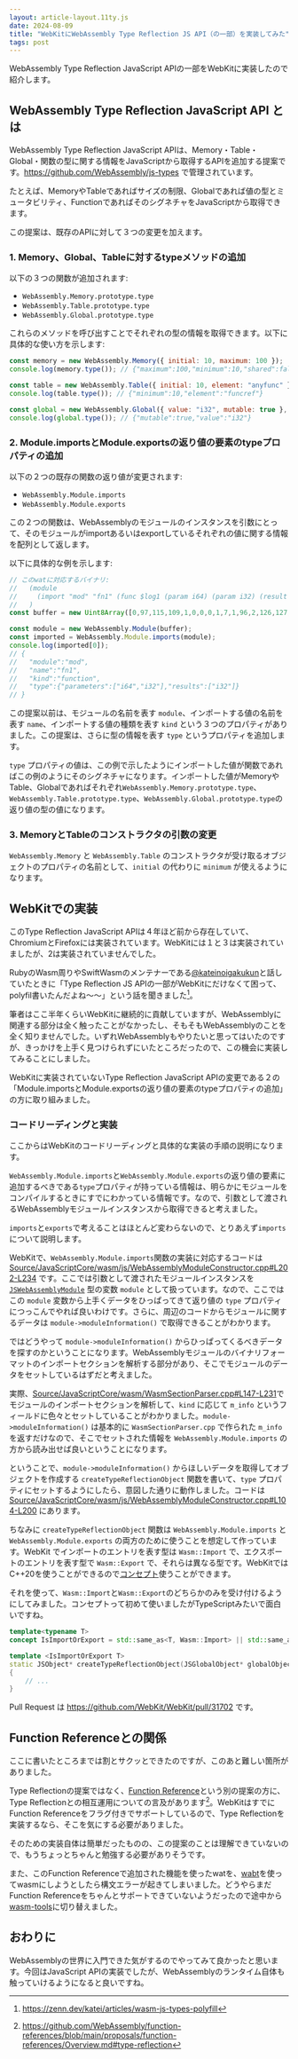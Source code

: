 ```yaml
---
layout: article-layout.11ty.js
date: 2024-08-09
title: "WebKitにWebAssembly Type Reflection JS API（の一部）を実装してみた"
tags: post
---
```


WebAssembly Type Reflection JavaScript APIの一部をWebKitに実装したので紹介します。

## WebAssembly Type Reflection JavaScript API とは

WebAssembly Type Reflection JavaScript APIは、Memory・Table・Global・関数の型に関する情報をJavaScriptから取得するAPIを追加する提案です。https://github.com/WebAssembly/js-types で管理されています。

たとえば、MemoryやTableであればサイズの制限、Globalであれば値の型とミュータビリティ、FunctionであればそのシグネチャをJavaScriptから取得できます。

この提案は、既存のAPIに対して３つの変更を加えます。

### 1. Memory、Global、Tableに対するtypeメソッドの追加

以下の３つの関数が追加されます:

- `WebAssembly.Memory.prototype.type`
- `WebAssembly.Table.prototype.type`
- `WebAssembly.Global.prototype.type`

これらのメソッドを呼び出すことでそれぞれの型の情報を取得できます。以下に具体的な使い方を示します:

```js
const memory = new WebAssembly.Memory({ initial: 10, maximum: 100 });
console.log(memory.type()); // {"maximum":100,"minimum":10,"shared":false}

const table = new WebAssembly.Table({ initial: 10, element: "anyfunc" });
console.log(table.type()); // {"minimum":10,"element":"funcref"}

const global = new WebAssembly.Global({ value: "i32", mutable: true }, 0);
console.log(global.type()); // {"mutable":true,"value":"i32"}
```

### 2. Module.importsとModule.exportsの返り値の要素のtypeプロパティの追加

以下の２つの既存の関数の返り値が変更されます:

- `WebAssembly.Module.imports`
- `WebAssembly.Module.exports`

この２つの関数は、WebAssemblyのモジュールのインスタンスを引数にとって、そのモジュールがimportあるいはexportしているそれぞれの値に関する情報を配列として返します。

以下に具体的な例を示します:

```js
// このwatに対応するバイナリ:
//   (module
//     (import "mod" "fn1" (func $log1 (param i64) (param i32) (result i32)))
//   )
const buffer = new Uint8Array([0,97,115,109,1,0,0,0,1,7,1,96,2,126,127,1,127,2,11,1,3,109,111,100,3,102,110,49,0,0]);

const module = new WebAssembly.Module(buffer);
const imported = WebAssembly.Module.imports(module);
console.log(imported[0]);
// {
//   "module":"mod",
//   "name":"fn1",
//   "kind":"function",
//   "type":{"parameters":["i64","i32"],"results":["i32"]}
// }
```

この提案以前は、モジュールの名前を表す `module`、インポートする値の名前を表す `name`、インポートする値の種類を表す `kind` という３つのプロパティがありました。この提案は、さらに型の情報を表す `type` というプロパティを追加します。

`type` プロパティの値は、この例で示したようにインポートした値が関数であればこの例のようにそのシグネチャになります。インポートした値がMemoryやTable、Globalであればそれぞれ`WebAssembly.Memory.prototype.type`、`WebAssembly.Table.prototype.type`、`WebAssembly.Global.prototype.type`の返り値の型の値になります。

### 3. MemoryとTableのコンストラクタの引数の変更

`WebAssembly.Memory` と `WebAssembly.Table` のコンストラクタが受け取るオブジェクトのプロパティの名前として、`initial` の代わりに `minimum` が使えるようになります。

## WebKitでの実装

このType Reflection JavaScript APIは４年ほど前から存在していて、ChromiumとFirefoxには実装されています。WebKitには１と３は実装されていましたが、2は実装されていませんでした。

RubyのWasm周りやSwiftWasmのメンテナーである[@kateinoigakukun](https://x.com/kateinoigakukun)と話していたときに「Type Reflection JS APIの一部がWebKitにだけなくて困って、polyfil書いたんだよね～～」という話を聞きました[^1]。

筆者はここ半年くらいWebKitに継続的に貢献していますが、WebAssemblyに関連する部分は全く触ったことがなかったし、そもそもWebAssemblyのことを全く知りませんでした。いずれWebAssemblyもやりたいと思ってはいたのですが、きっかけを上手く見つけられずにいたところだったので、この機会に実装してみることにしました。

WebKitに実装されていないType Reflection JavaScript APIの変更である２の「Module.importsとModule.exportsの返り値の要素のtypeプロパティの追加」の方に取り組みました。

### コードリーディングと実装

ここからはWebKitのコードリーディングと具体的な実装の手順の説明になります。

`WebAssembly.Module.imports`と`WebAssembly.Module.exports`の返り値の要素に追加するべきである`type`プロパティが持っている情報は、明らかにモジュールをコンパイルするときにすでにわかっている情報です。なので、引数として渡されるWebAssemblyモジュールインスタンスから取得できると考えました。

`imports`と`exports`で考えることはほとんど変わらないので、とりあえず`imports`について説明します。

WebKitで、`WebAssembly.Module.imports`関数の実装に対応するコードは [Source/JavaScriptCore/wasm/js/WebAssemblyModuleConstructor.cpp#L202-L234](https://github.com/WebKit/WebKit/blob/6880a8bf71b04bf75da5ecb783a1dcea6dd08e20/Source/JavaScriptCore/wasm/js/WebAssemblyModuleConstructor.cpp#L202-L234) です。ここでは引数として渡されたモジュールインスタンスを [`JSWebAssemblyModule`](https://github.com/WebKit/WebKit/blob/main/Source/JavaScriptCore/wasm/js/JSWebAssemblyModule.h) 型の変数 `module` として扱っています。なので、ここではこの `module` 変数から上手くデータをひっぱってきて返り値の `type` プロパティにつっこんでやれば良いわけです。さらに、周辺のコードからモジュールに関するデータは `module->moduleInformation()` で取得できることがわかります。

ではどうやって `module->moduleInformation()` からひっぱってくるべきデータを探すのかということになります。WebAssemblyモジュールのバイナリフォーマットのインポートセクションを解析する部分があり、そこでモジュールのデータをセットしているはずだと考えました。

実際、[Source/JavaScriptCore/wasm/WasmSectionParser.cpp#L147-L231](https://github.com/WebKit/WebKit/blob/e66ab86f1ac5269a25adc388f7efee404a2b07f3/Source/JavaScriptCore/wasm/WasmSectionParser.cpp#L147-L231)でモジュールのインポートセクションを解析して、`kind` に応じて `m_info` というフィールドに色々とセットしていることがわかりました。`module->moduleInformation()` は基本的に `WasmSectionParser.cpp` で作られた `m_info` を返すだけなので、そこでセットされた情報を `WebAssembly.Module.imports` の方から読み出せば良いということになります。

ということで、`module->moduleInformation()` からほしいデータを取得してオブジェクトを作成する `createTypeReflectionObject` 関数を書いて、`type` プロパティにセットするようにしたら、意図した通りに動作しました。コードは [Source/JavaScriptCore/wasm/js/WebAssemblyModuleConstructor.cpp#L104-L200](https://github.com/WebKit/WebKit/blob/6880a8bf71b04bf75da5ecb783a1dcea6dd08e20/Source/JavaScriptCore/wasm/js/WebAssemblyModuleConstructor.cpp#L104-L200) にあります。

ちなみに `createTypeReflectionObject` 関数は `WebAssembly.Module.imports` と `WebAssembly.Module.exports` の両方のために使うことを想定して作っています。WebKit でインポートのエントリを表す型は `Wasm::Import` で、エクスポートのエントリを表す型で `Wasm::Export` で、それらは異なる型です。WebKitではC++20を使うことができるので[コンセプト](https://cpprefjp.github.io/lang/cpp20/concepts.html)使うことができます。

それを使って、`Wasm::Import`と`Wasm::Export`のどちらかのみを受け付けるようにしてみました。コンセプトって初めて使いましたがTypeScriptみたいで面白いですね。

```cpp
template<typename T>
concept IsImportOrExport = std::same_as<T, Wasm::Import> || std::same_as<T, Wasm::Export>;

template <IsImportOrExport T>
static JSObject* createTypeReflectionObject(JSGlobalObject* globalObject, JSWebAssemblyModule* module, const T& impOrExp)
{
    // ...
}
```

Pull Request は https://github.com/WebKit/WebKit/pull/31702 です。

## Function Referenceとの関係

ここに書いたところまでは割とサクッとできたのですが、このあと難しい箇所がありました。

Type Reflectionの提案ではなく、[Function Reference](https://github.com/WebAssembly/function-references)という別の提案の方に、Type Reflectionとの相互運用についての言及があります[^2]。WebKitはすでにFunction Referenceをフラグ付きでサポートしているので、Type Reflectionを実装するなら、そこを気にする必要がありました。

そのための実装自体は簡単だったものの、この提案のことは理解できていないので、もうちょっとちゃんと勉強する必要がありそうです。

また、このFunction Referenceで追加された機能を使ったwatを、[wabt](https://github.com/WebAssembly/wabt)を使ってwasmにしようとしたら構文エラーが起きてしまいました。どうやらまだFunction Referenceをちゃんとサポートできていないようだったので途中から[wasm-tools](https://github.com/bytecodealliance/wasm-tools)に切り替えました。

## おわりに

WebAssemblyの世界に入門できた気がするのでやってみて良かったと思います。今回はJavaScript APIの実装でしたが、WebAssemblyのランタイム自体も触っていけるようになると良いですね。

[^1]: https://zenn.dev/katei/articles/wasm-js-types-polyfill
[^2]: https://github.com/WebAssembly/function-references/blob/main/proposals/function-references/Overview.md#type-reflection
